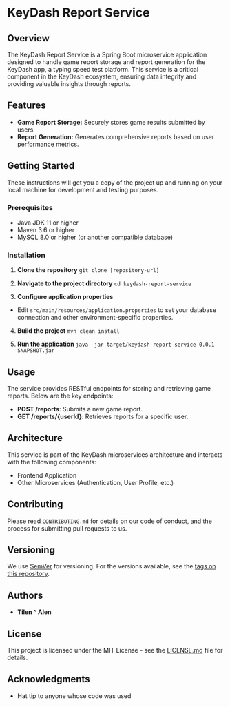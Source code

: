 # KeyDash Report Service

## Overview
The KeyDash Report Service is a Spring Boot microservice application designed to handle game report storage and report generation for the KeyDash app, a typing speed test platform. This service is a critical component in the KeyDash ecosystem, ensuring data integrity and providing valuable insights through reports.

## Features
- **Game Report Storage:** Securely stores game results submitted by users.
- **Report Generation:** Generates comprehensive reports based on user performance metrics.

## Getting Started
These instructions will get you a copy of the project up and running on your local machine for development and testing purposes.

### Prerequisites
- Java JDK 11 or higher
- Maven 3.6 or higher
- MySQL 8.0 or higher (or another compatible database)

### Installation
1. **Clone the repository**
`git clone [repository-url]`

2. **Navigate to the project directory**
`cd keydash-report-service`

3. **Configure application properties**
- Edit `src/main/resources/application.properties` to set your database connection and other environment-specific properties.

4. **Build the project**
`mvn clean install`

5. **Run the application**
`java -jar target/keydash-report-service-0.0.1-SNAPSHOT.jar`


## Usage
The service provides RESTful endpoints for storing and retrieving game reports. Below are the key endpoints:

- **POST /reports**: Submits a new game report.
- **GET /reports/{userId}**: Retrieves reports for a specific user.

## Architecture
This service is part of the KeyDash microservices architecture and interacts with the following components:
- Frontend Application
- Other Microservices (Authentication, User Profile, etc.)

## Contributing
Please read `CONTRIBUTING.md` for details on our code of conduct, and the process for submitting pull requests to us.

## Versioning
We use [SemVer](http://semver.org/) for versioning. For the versions available, see the [tags on this repository](repository-url/tags).

## Authors
- **Tilen ^ Alen**

## License
This project is licensed under the MIT License - see the [LICENSE.md](LICENSE.md) file for details.

## Acknowledgments
- Hat tip to anyone whose code was used
